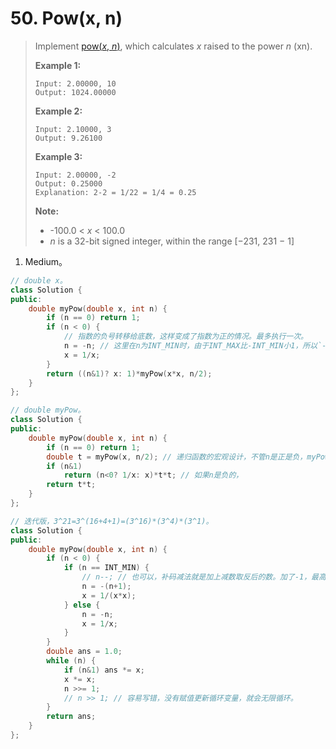 # 50. Pow(x, n)

> Implement [pow(*x*, *n*)](http://www.cplusplus.com/reference/valarray/pow/), which calculates *x* raised to the power *n* (xn).
>
> **Example 1:**
>
> ```
> Input: 2.00000, 10
> Output: 1024.00000
> ```
>
> **Example 2:**
>
> ```
> Input: 2.10000, 3
> Output: 9.26100
> ```
>
> **Example 3:**
>
> ```
> Input: 2.00000, -2
> Output: 0.25000
> Explanation: 2-2 = 1/22 = 1/4 = 0.25
> ```
>
> **Note:**
>
> - -100.0 < *x* < 100.0
> - *n* is a 32-bit signed integer, within the range [−231, 231 − 1]

1. Medium。

```cpp
// double x。
class Solution {
public:
    double myPow(double x, int n) {
        if (n == 0) return 1;
        if (n < 0) {
            // 指数的负号转移给底数，这样变成了指数为正的情况。最多执行一次。
            n = -n; // 这里在n为INT_MIN时，由于INT_MAX比-INT_MIN小1，所以`-n`会溢出得到INT_MIN。补码取相反数就是二进制位取反加一，INT_MIN是1(0)31，即没有正权抵消负权的情况，而INT_MAX是0(1)31，即正权最大，没有负权的情况，INT_MIN取反得到INT_MAX，再加一还是得到INT_MIN。
            x = 1/x;
        }
        return ((n&1)? x: 1)*myPow(x*x, n/2);
    }
};
```

```cpp
// double myPow。
class Solution {
public:
    double myPow(double x, int n) {
        if (n == 0) return 1;
        double t = myPow(x, n/2); // 递归函数的宏观设计，不管n是正是负，myPow都会输出正确的答案t。
        if (n&1)
            return (n<0? 1/x: x)*t*t; // 如果n是负的，
        return t*t;
    }
};
```

```cpp
// 迭代版，3^21=3^(16+4+1)=(3^16)*(3^4)*(3^1)。
class Solution {
public:
    double myPow(double x, int n) {
        if (n < 0) {
            if (n == INT_MIN) {
                // n--; // 也可以，补码减法就是加上减数取反后的数。加了-1，最高位会进位溢出，丢掉。但leetcode会报错，所以不用。
                n = -(n+1);
                x = 1/(x*x);
            } else {
                n = -n;
                x = 1/x;
            }
        }
        double ans = 1.0;
        while (n) {
            if (n&1) ans *= x;
            x *= x;
            n >>= 1;
            // n >> 1; // 容易写错，没有赋值更新循环变量，就会无限循环。
        }
        return ans;
    }
};
```

